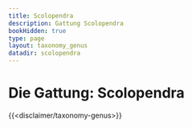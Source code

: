 ```yaml
---
title: Scolopendra
description: Gattung Scolopendra
bookHidden: true
type: page
layout: taxonomy_genus
datadir: scolopendra
---
```


# Die Gattung: Scolopendra
{{<disclaimer/taxonomy-genus>}}